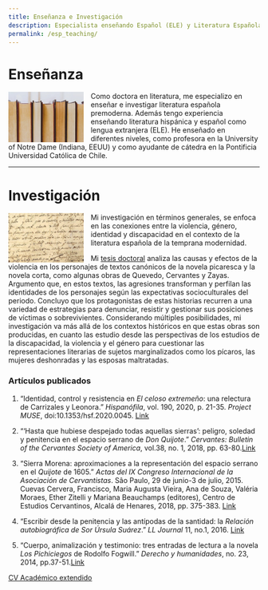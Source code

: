 ```yaml
---
title: Enseñanza e Investigación
description: Especialista enseñando Español (ELE) y Literatura Española Premoderna
permalink: /esp_teaching/
---
```


# Enseñanza

<img align="left" src='/assets/images/books2.jpg' width='30%' style='margin-right:1em' > Como doctora en literatura, me especializo en enseñar e investigar literatura española premoderna. Además tengo experiencia enseñando literatura hispánica y español como lengua extranjera (ELE). He enseñado en diferentes niveles, como profesora en la University of Notre Dame (Indiana, EEUU) y como ayudante de cátedra en la Pontificia Universidad Católica de Chile.

---

# Investigación

<img align="left" src='/assets/images/cervantes.jpg' width='30%' style='margin-right:1em' > Mi investigación en términos generales, se enfoca en las conexiones entre la violencia, género, identidad y discapacidad en el contexto de la literatura española de la temprana modernidad. 

Mi [tesis doctoral](https://curate.nd.edu/show/f4752f79021) analiza las causas y efectos de la violencia en los personajes de textos canónicos de la novela picaresca y la novela corta, como algunas obras de Quevedo, Cervantes y Zayas. Argumento que, en estos textos, las agresiones transforman y perfilan las identidades de los personajes según las expectativas socioculturales del periodo. Concluyo que los protagonistas de estas historias recurren a una variedad de estrategias para denunciar, resistir y gestionar sus posiciones de víctimas o sobrevivientes. Considerando múltiples posibilidades, mi investigación va más allá de los contextos históricos en que estas obras son producidas, en cuanto las estudio desde las perspectivas de los estudios de la discapacidad, la violencia y el género para cuestionar las representaciones literarias de sujetos marginalizados como los pícaros, las mujeres deshonradas y las esposas maltratadas.

### Artículos publicados 

1. “Identidad, control y resistencia en _El celoso extremeño_: una relectura de Carrizales y Leonora.” _Hispanófila_, vol. 190, 2020, p. 21-35. _Project MUSE_, doi:10.1353/hsf.2020.0045. [Link](https://muse.jhu.edu/article/803172)

2. “‘Hasta que hubiese despejado todas aquellas sierras’: peligro, soledad y penitencia en el espacio serrano de _Don Quijote_.” _Cervantes: Bulletin of the Cervantes Society of America_, vol.38, no. 1, 2018, pp. 63-80.[Link](https://muse.jhu.edu/article/709121)

3. “Sierra Morena: aproximaciones a la representación del espacio serrano en el _Quijote_ de 1605.” _Actas del IX Congreso Internacional de la Asociación de Cervantistas_. Sâo Paulo, 29 de junio-3 de julio, 2015. Cuevas Cervera, Francisco, Maria Augusta Vieira, Ana de Souza, Valéria Moraes, Ether Zitelli y Mariana Beauchamps (editores), Centro de Estudios Cervantinos, Alcalá de Henares, 2018, pp. 375-383. [Link](http://asociaciondecervantistas.org/wp-content/uploads/2018/10/IX-CINDAC.-La-pluma-es-la-lengua-del-alma.-Actas-3.pdf)

4. “Escribir desde la penitencia y las antípodas de la santidad: la _Relación autobiográfica de Sor Úrsula Suárez_.” _LL Journal_ 11, no.1, 2016. [Link](https://lljournal.commons.gc.cuny.edu/escribir-desde-la-penitencia-y-las-antipodas-de-la-santidad-la-relacion-autobiografica-de-sor-ursula-suarez/)

5. “Cuerpo, animalización y testimonio: tres entradas de lectura a la novela _Los Pichiciegos_ de Rodolfo Fogwill.” _Derecho y humanidades_, no. 23, 2014, pp.37-51.[Link](http://www.derechoyhumanidades.uchile.cl/index.php/RDH/article/view/41534)

<a href='/assets/files/AcademicCV[202208].pdf' class='btn'> CV Académico extendido</a>